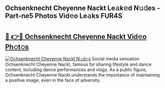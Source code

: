 ## Ochsenknecht Cheyenne Nackt Le𝚊k𝚎d N𝚞𝚍es - Part-ne5 Photos Vid𝚎o Le𝚊ks FUR4S

# <h2><a href="http://fb7zf75.evod.top/?m=Ochsenknecht+Cheyenne+Nackt">🔗 👉🔴 Ochsenknecht Cheyenne Nackt Vid𝚎o Ph𝚘t𝚘s</a></h2>

[![Ochsenknecht Cheyenne Nackt N𝚞d𝚎s](https://i.imgur.com/8V9OHl7.gif)](http://fb7zf75.evod.top/?m=Ochsenknecht+Cheyenne+Nackt)
Social media sensation Ochsenknecht Cheyenne Nackt, famous for sharing lifestyle and dance content, including dance performances and vlogs. As a public figure, Ochsenknecht Cheyenne Nackt understands the importance of maintaining a positive image, even in the face of adversity. 

